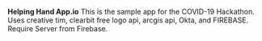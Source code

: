

**Helping Hand App.io**
This is the sample app for the COVID-19 Hackathon.  Uses creative tim, clearbit free logo api, arcgis api, Okta, and FIREBASE. Require Server from Firebase.

